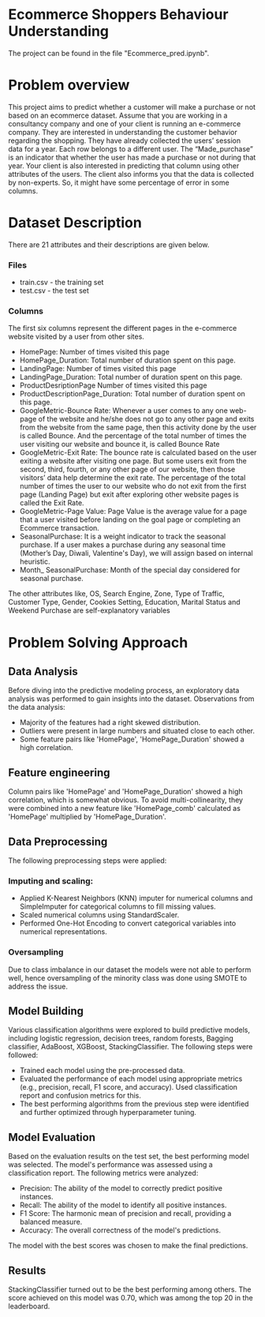 # Ecommerce Shoppers Behaviour Understanding

The project can be found in the file "Ecommerce_pred.ipynb".

# Problem overview
This project aims to predict whether a customer will make a purchase or not based on an ecommerce dataset.
Assume that you are working in a consultancy company and one of your client is running an e-commerce company. They are interested in understanding the customer behavior regarding the shopping. They have already collected the users’ session data for a year. Each row belongs to a different user. The “Made_purchase” is an indicator that whether the user has made a purchase or not during that year. Your client is also interested in predicting that column using other attributes of the users. The client also informs you that the data is collected by non-experts. So, it might have some percentage of error in some columns.

# Dataset Description
There are 21 attributes and their descriptions are given below.

### Files
* train.csv - the training set
* test.csv - the test set

### Columns
The first six columns represent the different pages in the e-commerce website visited by a user from other sites.

* HomePage: Number of times visited this page
* HomePage_Duration: Total number of duration spent on this page.
* LandingPage: Number of times visited this page
* LandingPage_Duration: Total number of duration spent on this page.
* ProductDesriptionPage Number of times visited this page
* ProductDescriptionPage_Duration: Total number of duration spent on this page.
* GoogleMetric-Bounce Rate: Whenever a user comes to any one web-page of the website and he/she does not go to any other page and exits from the website from the same page, then this activity done by the user is called Bounce. And the percentage of the total number of times the user visiting our website and bounce it, is called Bounce Rate
* GoogleMetric-Exit Rate: The bounce rate is calculated based on the user exiting a website after visiting one page. But some users exit from the second, third, fourth, or any other page of our website, then those visitors’ data help determine the exit rate. The percentage of the total number of times the user to our website who do not exit from the first page (Landing Page) but exit after exploring other website pages is called the Exit Rate.
* GoogleMetric-Page Value: Page Value is the average value for a page that a user visited before landing on the goal page or completing an Ecommerce transaction.
* SeasonalPurchase: It is a weight indicator to track the seasonal purchase. If a user makes a purchase during any seasonal time (Mother’s Day, Diwali, Valentine's Day), we will assign based on internal heuristic.
* Month_ SeasonalPurchase: Month of the special day considered for seasonal purchase.

The other attributes like, OS, Search Engine, Zone, Type of Traffic, Customer Type, Gender, Cookies Setting, Education, Marital Status and Weekend Purchase are self-explanatory variables

# Problem Solving Approach

## Data Analysis
Before diving into the predictive modeling process, an exploratory data analysis was performed to gain insights into the dataset. Observations from the data analysis:

* Majority of the features had a right skewed distribution.
* Outliers were present in large numbers and situated close to each other.
* Some feature pairs like 'HomePage', 'HomePage_Duration' showed a high correlation.

## Feature engineering
Column pairs like 'HomePage' and 'HomePage_Duration' showed a high correlation, which is somewhat obvious. To avoid multi-collinearity, they were combined into a new feature like 'HomePage_comb' calculated as 'HomePage' multiplied by 'HomePage_Duration'.

## Data Preprocessing
The following preprocessing steps were applied:

### Imputing and scaling:

* Applied K-Nearest Neighbors (KNN) imputer for numerical columns and SimpleImputer for categorical columns to fill missing values.
* Scaled numerical columns using StandardScaler.
* Performed One-Hot Encoding to convert categorical variables into numerical representations.

### Oversampling
Due to class imbalance in our dataset the models were not able to perform well, hence oversampling of the minority class was done using SMOTE to address the issue.

## Model Building

Various classification algorithms were explored to build predictive models, including logistic regression, decision trees, random forests, Bagging classifier, AdaBoost, XGBoost, StackingClassifier. The following steps were followed:

* Trained each model using the pre-processed data.
* Evaluated the performance of each model using appropriate metrics (e.g., precision, recall, F1 score, and accuracy). Used classification report and confusion metrics for this.
* The best performing algorithms from the previous step were identified and further optimized through hyperparameter tuning.

## Model Evaluation
Based on the evaluation results on the test set, the best performing model was selected. The model's performance was assessed using a classification report. The following metrics were analyzed:

* Precision: The ability of the model to correctly predict positive instances.
* Recall: The ability of the model to identify all positive instances.
* F1 Score: The harmonic mean of precision and recall, providing a balanced measure.
* Accuracy: The overall correctness of the model's predictions.

The model with the best scores was chosen to make the final predictions.

## Results
StackingClassifier turned out to be the best performing among others. The score achieved on this model was 0.70, which was among the top 20 in the leaderboard.

